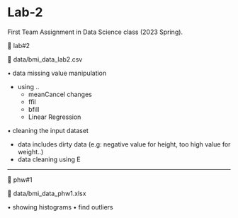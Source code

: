 # Lab-2

First Team Assignment in Data Science class (2023 Spring).

📁 lab#2 

💾 data/bmi_data_lab2.csv

• data missing value manipulation
  - using ..
    * meanCancel changes
    * ffil
    * bfill
    * Linear Regression


• cleaning the input dataset
  - data includes dirty data 
    (e.g: negative value for height, too high value for weight..)
  - data cleaning using E

--------------------------------------------------------------------------

📁 phw#1

💾 data/bmi_data_phw1.xlsx

  • showing histograms
  • find outliers 
